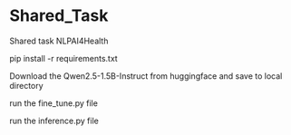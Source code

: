 # Shared_Task
Shared task NLPAI4Health

pip install -r requirements.txt

Download the Qwen2.5-1.5B-Instruct from huggingface and save to local directory

run the fine_tune.py file

run the inference.py file
